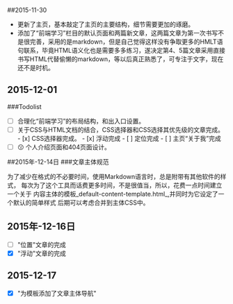 ##2015-11-30
+ 更新了主页，基本敲定了主页的主要结构，细节需要更加的琢磨。
+ 添加了“前端学习”栏目的默认页面和两篇新文章，这两篇文章为第一次书写不是很完善，采用的是markdown，但是自己觉得这样没有争取更多的HMLT语句联系，毕竟HTML语义化也是需要多多练习，遂决定第4、5篇文章采用直接书写HTML代替偷懒的markdown，等以后真正熟悉了，可专注于文字，现在还不是时机。

## 2015-12-01
###Todolist
- [ ] 合理化“前端学习”的布局结构，和出入口设置。
- [ ] 关于CSS与HTML文档的结合，CSS选择器和CSS选择其优先级的文章完成。
      - [x] CSS选择器完成。
      - [x] 浮动完成
      - [ ] 定位完成
      - [ ] 主页“关于我”完成
- [ ] :kissing: 个人介绍页面和404页面设计。

##2015年-12-14日
###文章主体规范

为了减少在格式的不必要时间，使用Markdown语言时，总是附带有其他软件的样式，
每次为了这个工具而话费更多时间，不是很值当，所以，花费一点时间建立一个关于
内容主体的模板_default-content-template.html_,并同时为它设定了一个默认的简单样式
后期可以考虑合并到主体CSS中。

## 2015年-12-16日
+ [ ] "位置"文章的完成
+ [x] "浮动"文章的完成
## 2015-12-17
+ [x] "为模板添加了文章主体导航"
